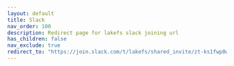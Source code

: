 ```yaml
---
layout: default
title: Slack
nav_order: 100
description: Redirect page for lakefs slack joining url
has_children: false
nav_exclude: true
redirect_to: "https://join.slack.com/t/lakefs/shared_invite/zt-ks1fwp0w-bgD9PIekW86WF25nE_8_tw"
---
```


